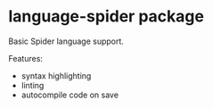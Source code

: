 # language-spider package

Basic Spider language support.

Features:
   - syntax highlighting
   - linting
   - autocompile code on save
